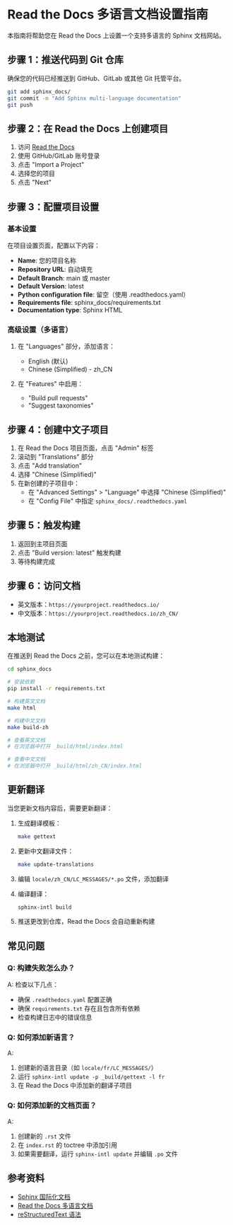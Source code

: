 # Read the Docs 多语言文档设置指南

本指南将帮助您在 Read the Docs 上设置一个支持多语言的 Sphinx 文档网站。

## 步骤 1：推送代码到 Git 仓库

确保您的代码已经推送到 GitHub、GitLab 或其他 Git 托管平台。

```bash
git add sphinx_docs/
git commit -m "Add Sphinx multi-language documentation"
git push
```

## 步骤 2：在 Read the Docs 上创建项目

1. 访问 [Read the Docs](https://readthedocs.org/)
2. 使用 GitHub/GitLab 账号登录
3. 点击 "Import a Project"
4. 选择您的项目
5. 点击 "Next"

## 步骤 3：配置项目设置

### 基本设置

在项目设置页面，配置以下内容：

- **Name**: 您的项目名称
- **Repository URL**: 自动填充
- **Default Branch**: main 或 master
- **Default Version**: latest
- **Python configuration file**: 留空（使用 .readthedocs.yaml）
- **Requirements file**: sphinx_docs/requirements.txt
- **Documentation type**: Sphinx HTML

### 高级设置（多语言）

1. 在 "Languages" 部分，添加语言：
   - English (默认)
   - Chinese (Simplified) - zh_CN

2. 在 "Features" 中启用：
   - "Build pull requests"
   - "Suggest taxonomies"

## 步骤 4：创建中文子项目

1. 在 Read the Docs 项目页面，点击 "Admin" 标签
2. 滚动到 "Translations" 部分
3. 点击 "Add translation"
4. 选择 "Chinese (Simplified)"
5. 在新创建的子项目中：
   - 在 "Advanced Settings" > "Language" 中选择 "Chinese (Simplified)"
   - 在 "Config File" 中指定 `sphinx_docs/.readthedocs.yaml`

## 步骤 5：触发构建

1. 返回到主项目页面
2. 点击 "Build version: latest" 触发构建
3. 等待构建完成

## 步骤 6：访问文档

- 英文版本：`https://yourproject.readthedocs.io/`
- 中文版本：`https://yourproject.readthedocs.io/zh_CN/`

## 本地测试

在推送到 Read the Docs 之前，您可以在本地测试构建：

```bash
cd sphinx_docs

# 安装依赖
pip install -r requirements.txt

# 构建英文文档
make html

# 构建中文文档
make build-zh

# 查看英文文档
# 在浏览器中打开 _build/html/index.html

# 查看中文文档
# 在浏览器中打开 _build/html/zh_CN/index.html
```

## 更新翻译

当您更新文档内容后，需要更新翻译：

1. 生成翻译模板：
   ```bash
   make gettext
   ```

2. 更新中文翻译文件：
   ```bash
   make update-translations
   ```

3. 编辑 `locale/zh_CN/LC_MESSAGES/*.po` 文件，添加翻译

4. 编译翻译：
   ```bash
   sphinx-intl build
   ```

5. 推送更改到仓库，Read the Docs 会自动重新构建

## 常见问题

### Q: 构建失败怎么办？

A: 检查以下几点：
- 确保 `.readthedocs.yaml` 配置正确
- 确保 `requirements.txt` 存在且包含所有依赖
- 检查构建日志中的错误信息

### Q: 如何添加新语言？

A: 
1. 创建新的语言目录（如 `locale/fr/LC_MESSAGES/`）
2. 运行 `sphinx-intl update -p _build/gettext -l fr`
3. 在 Read the Docs 中添加新的翻译子项目

### Q: 如何添加新的文档页面？

A:
1. 创建新的 `.rst` 文件
2. 在 `index.rst` 的 toctree 中添加引用
3. 如果需要翻译，运行 `sphinx-intl update` 并编辑 `.po` 文件

## 参考资料

- [Sphinx 国际化文档](https://www.sphinx-doc.org/en/master/usage/advanced/intl.html)
- [Read the Docs 多语言文档](https://docs.readthedocs.io/en/stable/localization.html)
- [reStructuredText 语法](https://www.sphinx-doc.org/en/master/usage/restructuredtext/index.html)

